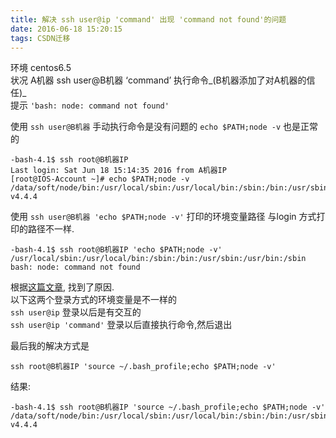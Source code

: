 ```yaml
---
title: 解决 ssh user@ip 'command' 出现 'command not found'的问题
date: 2016-06-18 15:20:15
tags: CSDN迁移
---
```

  环境 centos6.5   
 状况 A机器 ssh user@B机器 ‘command’ 执行命令_(B机器添加了对A机器的信任)_   
 提示  `'bash: node: command not found'` 

 使用  `ssh user@B机器`  手动执行命令是没有问题的  `echo $PATH;node -v`  也是正常的

 
```
-bash-4.1$ ssh root@B机器IP
Last login: Sat Jun 18 15:14:35 2016 from A机器IP
[root@IOS-Account ~]# echo $PATH;node -v
/data/soft/node/bin:/usr/local/sbin:/usr/local/bin:/sbin:/bin:/usr/sbin:/usr/bin:/sbin:/root/bin
v4.4.4
```
 使用  `ssh user@B机器 'echo $PATH;node -v'`  打印的环境变量路径 与login 方式打印的路径不一样.

 
```
-bash-4.1$ ssh root@B机器IP 'echo $PATH;node -v'
/usr/local/sbin:/usr/local/bin:/sbin:/bin:/usr/sbin:/usr/bin:/sbin
bash: node: command not found
```
 根据[这篇文章](http://blog.csdn.net/whitehack/article/details/51705889), 找到了原因.   
 以下这两个登录方式的环境变量是不一样的   
  `ssh user@ip`  登录以后是有交互的   
  `ssh user@ip 'command'`  登录以后直接执行命令,然后退出

 最后我的解决方式是

 
```
ssh root@B机器IP 'source ~/.bash_profile;echo $PATH;node -v'
```
 结果:

 
```
-bash-4.1$ ssh root@B机器IP 'source ~/.bash_profile;echo $PATH;node -v'
/data/soft/node/bin:/usr/local/sbin:/usr/local/bin:/sbin:/bin:/usr/sbin:/usr/bin:/sbin:/sbin:/root/bin
v4.4.4
```
   
  